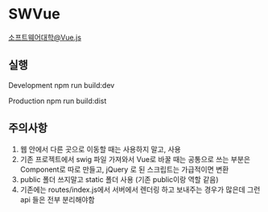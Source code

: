 
# SWVue

소프트웨어대학@Vue.js

## 실행

Development
npm run build:dev

Production
npm run build:dist

## 주의사항
1. 웹 안에서 다른 곳으로 이동할 때는 <a> 사용하지 말고, <router-link> 사용
2. 기존 프로젝트에서 swig 파일 가져와서 Vue로 바꿀 때는 공통으로 쓰는 부분은 Component로 따로 만들고, jQuery 로 된 스크립트는 가급적이면 변환
3. public 폴더 쓰지말고 static 폴더 사용 (기존 public이랑 역할 같음)
4. 기존에는 routes/index.js에서 서버에서 렌더링 하고 보내주는 경우가 많은데 그런 api 들은 전부 분리해야함